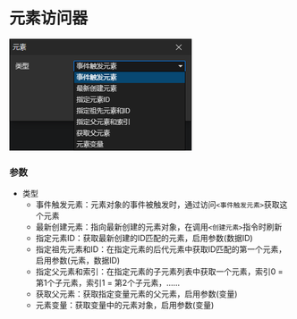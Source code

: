 # 元素访问器

![](img/element-getter.png)

### 参数

- 类型
  - 事件触发元素：元素对象的事件被触发时，通过访问`<事件触发元素>`获取这个元素
  - 最新创建元素：指向最新创建的元素对象，在调用`<创建元素>`指令时刷新
  - 指定元素ID：获取最新创建的ID匹配的元素，启用参数(数据ID)
  - 指定祖先元素和ID：在指定元素的后代元素中获取ID匹配的第一个元素，启用参数(元素，数据ID)
  - 指定父元素和索引：在指定元素的子元素列表中获取一个元素，索引0 = 第1个子元素，索引1 = 第2个子元素，......
  - 获取父元素：获取指定变量元素的父元素，启用参数(变量)
  - 元素变量：获取变量中的元素对象，启用参数(变量)
